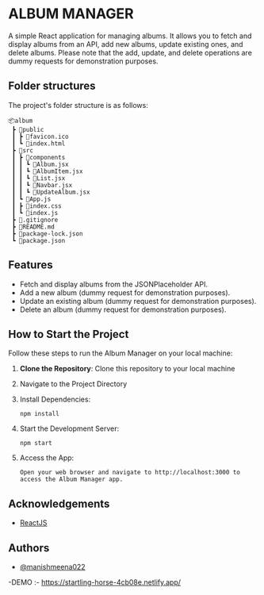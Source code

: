 # ALBUM MANAGER

A simple React application for managing albums. It allows you to fetch and display albums from an API, add new albums, update existing ones, and delete albums. Please note that the add, update, and delete operations are dummy requests for demonstration purposes.

## Folder structures

The project's folder structure is as follows:

```
📦album
 ┣ 📂public
 ┃ ┣ 📜favicon.ico
 ┃ ┗ 📜index.html
 ┣ 📂src
 ┃ ┣ 📂components
 ┃ ┃ ┗ 📜Album.jsx
 ┃ ┃ ┗ 📜AlbumItem.jsx
 ┃ ┃ ┗ 📜List.jsx
 ┃ ┃ ┗ 📜Navbar.jsx
 ┃ ┃ ┗ 📜UpdateAlbum.jsx
 ┃ ┗ 📜App.js
 ┃ ┣ 📜index.css
 ┃ ┗ 📜index.js
 ┣ 📜.gitignore
 ┣ 📜README.md
 ┣ 📜package-lock.json
 ┗ 📜package.json

```

## Features

- Fetch and display albums from the JSONPlaceholder API.
- Add a new album (dummy request for demonstration purposes).
- Update an existing album (dummy request for demonstration purposes).
- Delete an album (dummy request for demonstration purposes).

## How to Start the Project

Follow these steps to run the Album Manager on your local machine:

1. **Clone the Repository**:
   Clone this repository to your local machine 

2. Navigate to the Project Directory

3. Install Dependencies:

   ```
   npm install

   ```

4. Start the Development Server:
   ```
   npm start
   ```
5. Access the App:
   ```
   Open your web browser and navigate to http://localhost:3000 to access the Album Manager app.
   ```

## Acknowledgements

- [ReactJS](https://react.dev)

## Authors

- [@manishmeena022](https://www.github.com/manishmeena022)

-DEMO :-  https://startling-horse-4cb08e.netlify.app/

